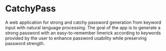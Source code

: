 CatchyPass
======

A web application for strong and catchy password generation from keyword input with natural language processing. The goal of the app is to generate a strong password with an easy-to-remember limerick according to keywords provided by the user to enhance password usability while preserving password strength.
